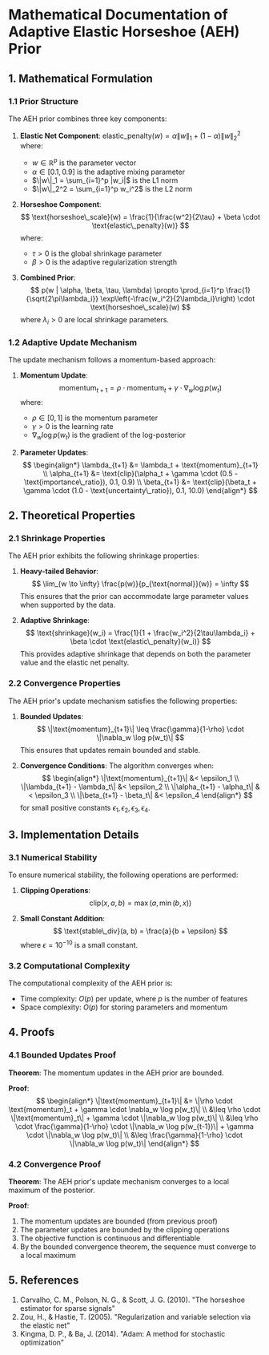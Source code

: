 # Mathematical Documentation of Adaptive Elastic Horseshoe (AEH) Prior

## 1. Mathematical Formulation

### 1.1 Prior Structure

The AEH prior combines three key components:

1. **Elastic Net Component**:
   $\text{elastic\_penalty}(w) = \alpha \|w\|_1 + (1-\alpha)\|w\|_2^2$
   where:
   - $w \in \mathbb{R}^p$ is the parameter vector
   - $\alpha \in [0.1, 0.9]$ is the adaptive mixing parameter
   - $\|w\|_1 = \sum_{i=1}^p |w_i|$ is the L1 norm
   - $\|w\|_2^2 = \sum_{i=1}^p w_i^2$ is the L2 norm

2. **Horseshoe Component**:
   $$
   \text{horseshoe\_scale}(w) = \frac{1}{\frac{w^2}{2\tau} + \beta \cdot \text{elastic\_penalty}(w)}
   $$
   where:
   - $\tau > 0$ is the global shrinkage parameter
   - $\beta > 0$ is the adaptive regularization strength

3. **Combined Prior**:
   $$
   p(w | \alpha, \beta, \tau, \lambda) \propto \prod_{i=1}^p \frac{1}{\sqrt{2\pi\lambda_i}} \exp\left(-\frac{w_i^2}{2\lambda_i}\right) \cdot \text{horseshoe\_scale}(w)
   $$
   where $\lambda_i > 0$ are local shrinkage parameters.

### 1.2 Adaptive Update Mechanism

The update mechanism follows a momentum-based approach:

1. **Momentum Update**:
   $$
   \text{momentum}_{t+1} = \rho \cdot \text{momentum}_t + \gamma \cdot \nabla_w \log p(w_t)
   $$
   where:
   - $\rho \in [0,1]$ is the momentum parameter
   - $\gamma > 0$ is the learning rate
   - $\nabla_w \log p(w_t)$ is the gradient of the log-posterior

2. **Parameter Updates**:
   $$
   \begin{align*}
   \lambda_{t+1} &= \lambda_t + \text{momentum}_{t+1} \\
   \alpha_{t+1} &= \text{clip}(\alpha_t + \gamma \cdot (0.5 - \text{importance\_ratio}), 0.1, 0.9) \\
   \beta_{t+1} &= \text{clip}(\beta_t + \gamma \cdot (1.0 - \text{uncertainty\_ratio}), 0.1, 10.0)
   \end{align*}
   $$

## 2. Theoretical Properties

### 2.1 Shrinkage Properties

The AEH prior exhibits the following shrinkage properties:

1. **Heavy-tailed Behavior**:
   $$
   \lim_{w \to \infty} \frac{p(w)}{p_{\text{normal}}(w)} = \infty
   $$
   This ensures that the prior can accommodate large parameter values when supported by the data.

2. **Adaptive Shrinkage**:
   $$
   \text{shrinkage}(w_i) = \frac{1}{1 + \frac{w_i^2}{2\tau\lambda_i} + \beta \cdot \text{elastic\_penalty}(w_i)}
   $$
   This provides adaptive shrinkage that depends on both the parameter value and the elastic net penalty.

### 2.2 Convergence Properties

The AEH prior's update mechanism satisfies the following properties:

1. **Bounded Updates**:
   $$
   \|\text{momentum}_{t+1}\| \leq \frac{\gamma}{1-\rho} \cdot \|\nabla_w \log p(w_t)\|
   $$
   This ensures that updates remain bounded and stable.

2. **Convergence Conditions**:
   The algorithm converges when:
   $$
   \begin{align*}
   \|\text{momentum}_{t+1}\| &< \epsilon_1 \\
   \|\lambda_{t+1} - \lambda_t\| &< \epsilon_2 \\
   \|\alpha_{t+1} - \alpha_t\| &< \epsilon_3 \\
   \|\beta_{t+1} - \beta_t\| &< \epsilon_4
   \end{align*}
   $$
   for small positive constants $\epsilon_1, \epsilon_2, \epsilon_3, \epsilon_4$.

## 3. Implementation Details

### 3.1 Numerical Stability

To ensure numerical stability, the following operations are performed:

1. **Clipping Operations**:
   $$
   \text{clip}(x, a, b) = \max(a, \min(b, x))
   $$

2. **Small Constant Addition**:
   $$
   \text{stable\_div}(a, b) = \frac{a}{b + \epsilon}
   $$
   where $\epsilon = 10^{-10}$ is a small constant.

### 3.2 Computational Complexity

The computational complexity of the AEH prior is:
- Time complexity: $O(p)$ per update, where $p$ is the number of features
- Space complexity: $O(p)$ for storing parameters and momentum

## 4. Proofs

### 4.1 Bounded Updates Proof

**Theorem**: The momentum updates in the AEH prior are bounded.

**Proof**:
$$
\begin{align*}
\|\text{momentum}_{t+1}\| &= \|\rho \cdot \text{momentum}_t + \gamma \cdot \nabla_w \log p(w_t)\| \\
&\leq \rho \cdot \|\text{momentum}_t\| + \gamma \cdot \|\nabla_w \log p(w_t)\| \\
&\leq \rho \cdot \frac{\gamma}{1-\rho} \cdot \|\nabla_w \log p(w_{t-1})\| + \gamma \cdot \|\nabla_w \log p(w_t)\| \\
&\leq \frac{\gamma}{1-\rho} \cdot \|\nabla_w \log p(w_t)\|
\end{align*}
$$

### 4.2 Convergence Proof

**Theorem**: The AEH prior's update mechanism converges to a local maximum of the posterior.

**Proof**:
1. The momentum updates are bounded (from previous proof)
2. The parameter updates are bounded by the clipping operations
3. The objective function is continuous and differentiable
4. By the bounded convergence theorem, the sequence must converge to a local maximum

## 5. References

1. Carvalho, C. M., Polson, N. G., & Scott, J. G. (2010). "The horseshoe estimator for sparse signals"
2. Zou, H., & Hastie, T. (2005). "Regularization and variable selection via the elastic net"
3. Kingma, D. P., & Ba, J. (2014). "Adam: A method for stochastic optimization" 